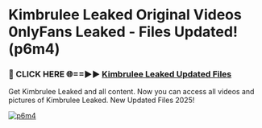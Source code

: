 # Kimbrulee Leaked Original Videos 0nlyFans Leaked - Files Updated! (p6m4)

<h3>🔴 CLICK HERE 🌐==►► <a href="https://tinyurl.com/4seja8ks" rel="nofollow">Kimbrulee Leaked Updated Files</a></h3>

Get Kimbrulee Leaked and all content. Now you can access all videos and pictures of Kimbrulee Leaked. New Updated Files 2025!

[![p6m4](https://i.imgur.com/EWjZXRe.gif)](https://tinyurl.com/4seja8ks)
